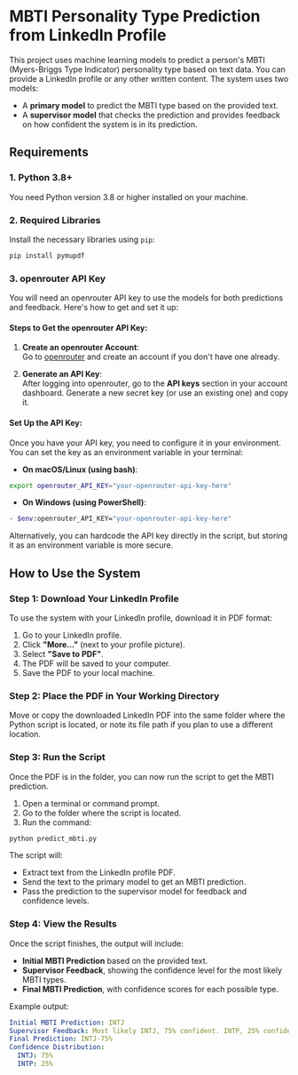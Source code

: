 # MBTI Personality Type Prediction from LinkedIn Profile

This project uses machine learning models to predict a person's MBTI (Myers-Briggs Type Indicator) personality type based on text data. You can provide a LinkedIn profile or any other written content. The system uses two models:

- A **primary model** to predict the MBTI type based on the provided text.
- A **supervisor model** that checks the prediction and provides feedback on how confident the system is in its prediction.

## Requirements

### 1. Python 3.8+
You need Python version 3.8 or higher installed on your machine.

### 2. Required Libraries
Install the necessary libraries using `pip`:

```bash
pip install pymupdf
```


### 3. openrouter API Key
You will need an openrouter API key to use the models for both predictions and feedback. Here's how to get and set it up:

#### Steps to Get the openrouter API Key:
1. **Create an openrouter Account**:  
   Go to [openrouter](https://openrouter.ai/) and create an account if you don't have one already.

2. **Generate an API Key**:  
   After logging into openrouter, go to the **API keys** section in your account dashboard. Generate a new secret key (or use an existing one) and copy it.

#### Set Up the API Key:
Once you have your API key, you need to configure it in your environment. You can set the key as an environment variable in your terminal:

- **On macOS/Linux (using bash)**:
```bash
export openrouter_API_KEY="your-openrouter-api-key-here"
```

- **On Windows (using PowerShell)**:
```bash
- $env:openrouter_API_KEY="your-openrouter-api-key-here"
```

Alternatively, you can hardcode the API key directly in the script, but storing it as an environment variable is more secure.

## How to Use the System

### Step 1: Download Your LinkedIn Profile
To use the system with your LinkedIn profile, download it in PDF format:

1. Go to your LinkedIn profile.
2. Click **"More..."** (next to your profile picture).
3. Select **"Save to PDF"**.
4. The PDF will be saved to your computer.
5. Save the PDF to your local machine.

### Step 2: Place the PDF in Your Working Directory
Move or copy the downloaded LinkedIn PDF into the same folder where the Python script is located, or note its file path if you plan to use a different location.

### Step 3: Run the Script
Once the PDF is in the folder, you can now run the script to get the MBTI prediction.

1. Open a terminal or command prompt.
2. Go to the folder where the script is located.
3. Run the command:

```bash
python predict_mbti.py
```

The script will:

- Extract text from the LinkedIn profile PDF.
- Send the text to the primary model to get an MBTI prediction.
- Pass the prediction to the supervisor model for feedback and confidence levels.

### Step 4: View the Results
Once the script finishes, the output will include:

- **Initial MBTI Prediction** based on the provided text.
- **Supervisor Feedback**, showing the confidence level for the most likely MBTI types.
- **Final MBTI Prediction**, with confidence scores for each possible type.

Example output:

```yaml
Initial MBTI Prediction: INTJ
Supervisor Feedback: Most likely INTJ, 75% confident. INTP, 25% confident.
Final Prediction: INTJ-75%
Confidence Distribution:
  INTJ: 75%
  INTP: 25%
```

